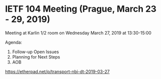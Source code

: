 # IETF 104 Meeting (Prague, March 23 - 29, 2019)

Meeting at Karlin 1/2 room on Wednesday March 27, 2019 at 13:30-15:00

Agenda:
1.	Follow-up Open Issues
2.	Planning for Next Steps
3.	AOB

https://etherpad.net/p/transport-nbi-dt-2019-03-27
